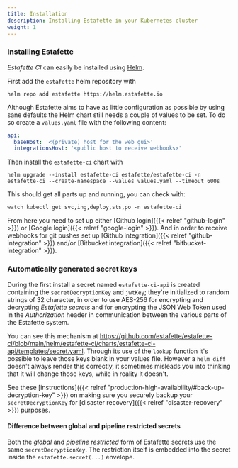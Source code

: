 ```yaml
---
title: Installation
description: Installing Estafette in your Kubernetes cluster
weight: 1
---
```


### Installing Estafette

_Estafette CI_ can easily be installed using [Helm](https://helm.sh/).


First add the `estafette` helm repository with

```
helm repo add estafette https://helm.estafette.io
```

Although Estafette aims to have as little configuration as possible by using sane defaults the Helm chart still needs a couple of values to be set. To do so create a `values.yaml` file with the following content:

```yaml
api:
  baseHost: '<(private) host for the web gui>'
  integrationsHost: '<public host to receive webhooks>'
```

Then install the `estafette-ci` chart with

```
helm upgrade --install estafette-ci estafette/estafette-ci -n estafette-ci --create-namespace --values values.yaml --timeout 600s
```

This should get all parts up and running, you can check with:

```
watch kubectl get svc,ing,deploy,sts,po -n estafette-ci
```

From here you need to set up either [Github login]({{< relref "github-login" >}}) or [Google login]({{< relref "google-login" >}}). And in order to receive webhooks for git pushes set up [Github integration]({{< relref "github-integration" >}}) and/or [Bitbucket integration]({{< relref "bitbucket-integration" >}}).

### Automatically generated secret keys

During the first install a secret named `estafette-ci-api` is created containing the `secretDecryptionKey` and `jwtKey`; they're initialized to random strings of 32 character, in order to use AES-256 for encrypting and decrypting _Estafette secrets_ and for encrypting the JSON Web Token used in the _Authorization_ header in communication between the various parts of the Estafette system.

You can see this mechanism at https://github.com/estafette/estafette-ci/blob/main/helm/estafette-ci/charts/estafette-ci-api/templates/secret.yaml. Through its use of the `lookup` function it's possible to leave those keys blank in your values file. However a `helm diff` doesn't always render this correctly, it sometimes misleads you into thinking that it will change those keys, while in reality it doesn't.

See these [instructions]({{< relref "production-high-availability/#back-up-decryption-key" >}}) on making sure you securely backup your `secretDecryptionKey` for [disaster recovery]({{< relref "disaster-recovery" >}}) purposes.

#### Difference between global and pipeline restricted secrets

Both the _global_ and _pipeline restricted_ form of Estafette secrets use the same `secretDecryptionKey`. The restriction itself is embedded into the secret inside the `estafette.secret(...)` envelope.
